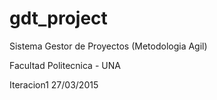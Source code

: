 # gdt_project
Sistema Gestor de Proyectos (Metodologia Agil)

Facultad Politecnica - UNA

Iteracion1 27/03/2015

